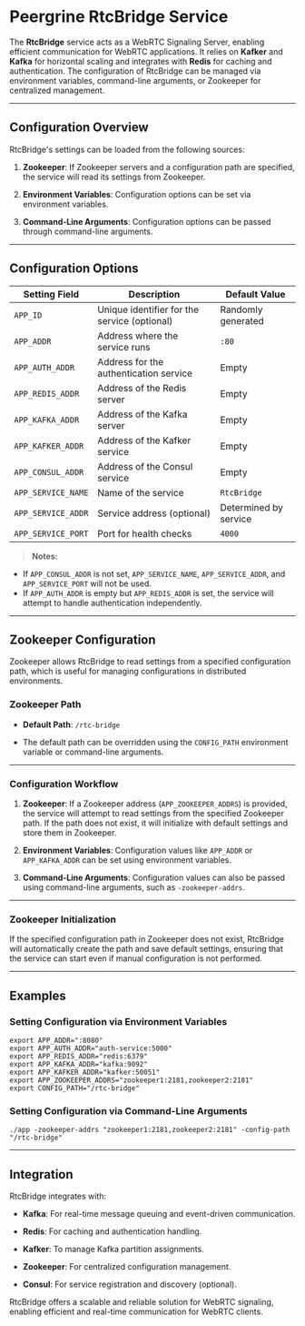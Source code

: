 # Peergrine RtcBridge Service

The **RtcBridge** service acts as a WebRTC Signaling Server, enabling efficient communication for WebRTC applications. It relies on **Kafker** and **Kafka** for horizontal scaling and integrates with **Redis** for caching and authentication. The configuration of RtcBridge can be managed via environment variables, command-line arguments, or Zookeeper for centralized management.

----

## Configuration Overview

RtcBridge's settings can be loaded from the following sources:

1. **Zookeeper**: If Zookeeper servers and a configuration path are specified, the service will read its settings from Zookeeper.

2. **Environment Variables**: Configuration options can be set via environment variables.

3. **Command-Line Arguments**: Configuration options can be passed through command-line arguments.

----

## Configuration Options

|**Setting Field** |**Description** |**Default Value** |
|-|-|-|
|`APP_ID` |Unique identifier for the service (optional) |Randomly generated |
|`APP_ADDR` |Address where the service runs |`:80` |
|`APP_AUTH_ADDR` |Address for the authentication service |Empty |
|`APP_REDIS_ADDR` |Address of the Redis server |Empty |
|`APP_KAFKA_ADDR` |Address of the Kafka server |Empty |
|`APP_KAFKER_ADDR` |Address of the Kafker service |Empty |
|`APP_CONSUL_ADDR` |Address of the Consul service |Empty |
|`APP_SERVICE_NAME` |Name of the service |`RtcBridge` |
|`APP_SERVICE_ADDR` |Service address (optional) |Determined by service |
|`APP_SERVICE_PORT` |Port for health checks |`4000` |

>**Notes:**
- If `APP_CONSUL_ADDR` is not set, `APP_SERVICE_NAME`, `APP_SERVICE_ADDR`, and `APP_SERVICE_PORT` will not be used.
- If `APP_AUTH_ADDR` is empty but `APP_REDIS_ADDR` is set, the service will attempt to handle authentication independently.

----

## Zookeeper Configuration

Zookeeper allows RtcBridge to read settings from a specified configuration path, which is useful for managing configurations in distributed environments.

### Zookeeper Path

- **Default Path**: `/rtc-bridge`

- The default path can be overridden using the `CONFIG_PATH` environment variable or command-line arguments.

----

### Configuration Workflow

1. **Zookeeper**: If a Zookeeper address (`APP_ZOOKEEPER_ADDRS`) is provided, the service will attempt to read settings from the specified Zookeeper path. If the path does not exist, it will initialize with default settings and store them in Zookeeper.

2. **Environment Variables**: Configuration values like `APP_ADDR` or `APP_KAFKA_ADDR` can be set using environment variables.

3. **Command-Line Arguments**: Configuration values can also be passed using command-line arguments, such as `-zookeeper-addrs`.

----

### Zookeeper Initialization

If the specified configuration path in Zookeeper does not exist, RtcBridge will automatically create the path and save default settings, ensuring that the service can start even if manual configuration is not performed.

----

## Examples

### Setting Configuration via Environment Variables

```
export APP_ADDR=":8080"
export APP_AUTH_ADDR="auth-service:5000"
export APP_REDIS_ADDR="redis:6379"
export APP_KAFKA_ADDR="kafka:9092"
export APP_KAFKER_ADDR="kafker:50051"
export APP_ZOOKEEPER_ADDRS="zookeeper1:2181,zookeeper2:2181"
export CONFIG_PATH="/rtc-bridge"
```
### Setting Configuration via Command-Line Arguments

```
./app -zookeeper-addrs "zookeeper1:2181,zookeeper2:2181" -config-path "/rtc-bridge"
```

----

## Integration

RtcBridge integrates with:

- **Kafka**: For real-time message queuing and event-driven communication.

- **Redis**: For caching and authentication handling.

- **Kafker**: To manage Kafka partition assignments.

- **Zookeeper**: For centralized configuration management.

- **Consul**: For service registration and discovery (optional).

RtcBridge offers a scalable and reliable solution for WebRTC signaling, enabling efficient and real-time communication for WebRTC clients.